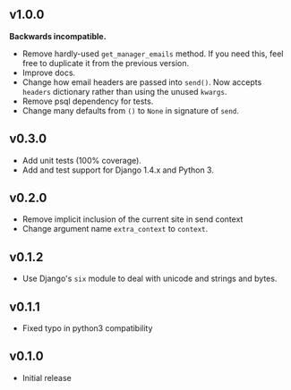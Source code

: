 v1.0.0
------

**Backwards incompatible.**

* Remove hardly-used `get_manager_emails` method. If you need this, feel free to
  duplicate it from the previous version.
* Improve docs.
* Change how email headers are passed into `send()`. Now accepts `headers`
  dictionary rather than using the unused `kwargs`.
* Remove psql dependency for tests.
* Change many defaults from `()` to `None` in signature of `send`.

v0.3.0
------

* Add unit tests (100% coverage).
* Add and test support for Django 1.4.x and Python 3.

v0.2.0
------

* Remove implicit inclusion of the current site in send context
* Change argument name `extra_context` to `context`.

v0.1.2
------
* Use Django's `six` module to deal with unicode and strings and bytes.

v0.1.1
------
* Fixed typo in python3 compatibility

v0.1.0
------
* Initial release
